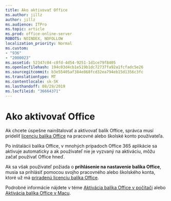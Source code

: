 ```yaml
---
title: Ako aktivovať Office
ms.author: jillz
author: jillz
ms.audience: ITPro
ms.topic: article
ms.prod: office-online-server
ROBOTS: NOINDEX, NOFOLLOW
localization_priority: Normal
ms.custom:
- "936"
- "2000023"
ms.assetid: 52347c04-c0fd-4d54-9251-1d1ce79f8405
ms.openlocfilehash: 194c03d4cb1e519b1dc72737fa92a1fcfadc5e26
ms.sourcegitcommit: b3e55405af384e868fcd32ea794eb15d1356c3fc
ms.translationtype: MT
ms.contentlocale: sk-SK
ms.lasthandoff: 08/29/2019
ms.locfileid: "36664371"
---
```

# <a name="how-to-activate-office"></a>Ako aktivovať Office

Ak chcete úspešne nainštalovať a aktivovať balík Office, správca musí prideliť [licenciu balíka Office](https://docs.microsoft.com/office365/admin/subscriptions-and-billing/assign-licenses-to-users) na pracovné alebo školské konto používateľa.
  
Po inštalácii balíka Office, v mnohých prípadoch Office 365 aplikácie sa aktivuje automaticky a ak používateľ nie je vyzvaný na aktiváciu, môžu začať používať Office hneď.
  
Ak sa však používateľ požiada o **prihlásenie na nastavenie balíka Office**, musia sa prihlásiť pomocou svojho pracovného alebo školského konta, ktoré už má [priradenú licenciu balíka Office](https://docs.microsoft.com/office365/admin/subscriptions-and-billing/assign-licenses-to-users).
  
Podrobné informácie nájdete v téme [Aktivácia balíka Office v počítači](https://support.office.com/article/5bd38f38-db92-448b-a982-ad170b1e187e?wt.mc_id=Alchemy_ClientDIA) alebo [Aktivácia balíka Office v Macu](https://support.office.com/article/7f6646b1-bb14-422a-9ad4-a53410fcefb2?wt.mc_id=Alchemy_ClientDIA).
  
